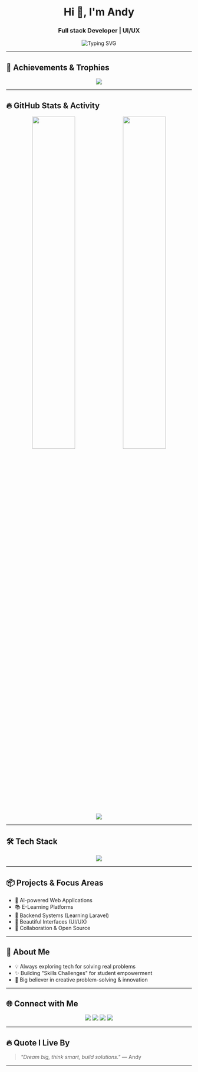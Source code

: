 <!-- High-End GitHub Profile README for Andyish-tech -->

<h1 align="center">Hi 👋, I'm Andy</h1>
<h3 align="center">Full stack Developer | UI/UX </h3>

<p align="center">
  <img src="https://readme-typing-svg.demolab.com?font=Fira+Code&duration=3000&pause=1000&center=true&vCenter=true&width=435&lines=Turning+ideas+into+beautiful+products;Passionate+about+Web+and+AI;Learning+Laravel%2C+JavaScript%2C+React;Let%27s+Build+the+Future!" alt="Typing SVG" />
</p>

---

## 🏅 Achievements & Trophies

<p align="center">
  <img src="https://github-profile-trophy.vercel.app/?username=Andyish-tech&theme=monokai&no-bg=true&no-frame=true&column=6" />
</p>

---

## 🔥 GitHub Stats & Activity

<p align="center">
  <img src="https://github-readme-streak-stats.herokuapp.com/?user=Andyish-tech&theme=tokyonight&hide_border=true" width="48%" />
  <img src="https://streak-stats.demolab.com?user=Andyish-tech&theme=tokyonight&hide_border=true" width="48%" />
</p>

<p align="center">
  <img src="https://github-activity-graph.vercel.app/graph?username=Andyish-tech&theme=tokyo-night&hide_border=true" />
</p>

---

## 🛠️ Tech Stack

<p align="center">
  <img src="https://skillicons.dev/icons?i=html,css,js,react,php,mysql,figma,vscode,github" />
</p>

---

## 📦 Projects & Focus Areas
- 🚀 AI-powered Web Applications
- 📚 E-Learning Platforms
- 🧩 Backend Systems (Learning Laravel)
- 🎨 Beautiful Interfaces (UI/UX)
- 🤝 Collaboration & Open Source

---

## 🧠 About Me
- 💡 Always exploring tech for solving real problems
- ✨ Building "Skills Challenges" for student empowerment
- 🎯 Big believer in creative problem-solving & innovation

---

## 🌐 Connect with Me

<p align="center">
  <a href="mailto:your@email.com"><img src="https://img.shields.io/badge/Gmail-D14836?style=flat&logo=gmail&logoColor=white"/></a>
  <a href="https://www.linkedin.com/in/your-link"><img src="https://img.shields.io/badge/LinkedIn-0077B5?style=flat&logo=linkedin&logoColor=white"/></a>
  <a href="https://twitter.com/your_handle"><img src="https://img.shields.io/badge/Twitter-1DA1F2?style=flat&logo=twitter&logoColor=white"/></a>
  <a href="https://yourwebsite.com"><img src="https://img.shields.io/badge/Portfolio-000?style=flat&logo=vercel&logoColor=white"/></a>
</p>

---

## 🔥 Quote I Live By

> *"Dream big, think smart, build solutions."* — Andy

---
